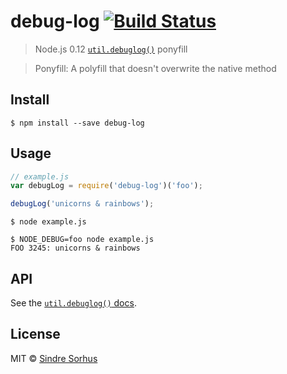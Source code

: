 # debug-log [![Build Status](https://travis-ci.org/sindresorhus/debug-log.svg?branch=master)](https://travis-ci.org/sindresorhus/debug-log)

> Node.js 0.12 [`util.debuglog()`](http://nodejs.org/docs/v0.11.15/api/util.html#util_util_debuglog_section) ponyfill

> Ponyfill: A polyfill that doesn't overwrite the native method


## Install

```
$ npm install --save debug-log
```


## Usage

```js
// example.js
var debugLog = require('debug-log')('foo');

debugLog('unicorns & rainbows');
```

```
$ node example.js

```

```
$ NODE_DEBUG=foo node example.js
FOO 3245: unicorns & rainbows
```


## API

See the [`util.debuglog()` docs](http://nodejs.org/docs/v0.11.15/api/util.html#util_util_debuglog_section).


## License

MIT © [Sindre Sorhus](http://sindresorhus.com)
